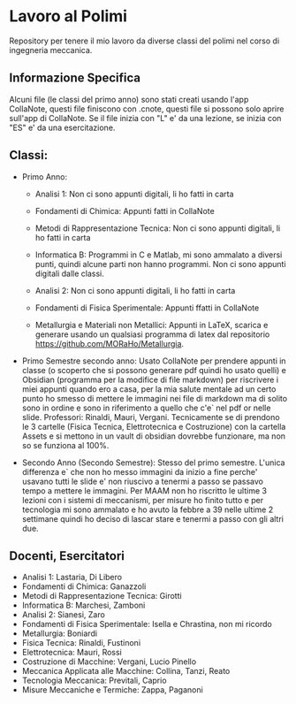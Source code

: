 # Lavoro al Polimi

Repository per tenere il mio lavoro da diverse classi del polimi nel corso di ingegneria meccanica.

## Informazione Specifica

Alcuni file (le classi del primo anno) sono stati creati usando l'app CollaNote, questi file finiscono con .cnote, questi file si possono solo aprire sull'app di CollaNote.
Se il file inizia con "L" e' da una lezione, se inizia con "ES" e' da una esercitazione.

## Classi:

- Primo Anno:
  - Analisi 1: Non ci sono appunti digitali, li ho fatti in carta
  - Fondamenti di Chimica: Appunti fatti in CollaNote
  - Metodi di Rappresentazione Tecnica: Non ci sono appunti digitali, li ho fatti in carta
  - Informatica B: Programmi in C e Matlab, mi sono ammalato a diversi punti, quindi alcune parti non hanno programmi. Non ci sono appunti digitali dalle classi.
  
  - Analisi 2: Non ci sono appunti digitali, li ho fatti in carta
  - Fondamenti di Fisica Sperimentale: Appunti ffatti in CollaNote
  - Metallurgia e Materiali non Metallici: Appunti in LaTeX, scarica e generare usando un qualsiasi programma di latex dal repositorio https://github.com/MORaHo/Metallurgia.

 - Primo Semestre secondo anno: Usato CollaNote per prendere appunti in classe (o scoperto che si possono generare pdf quindi ho usato quelli) e Obsidian (programma per la modifice di file markdown) per riscrivere i miei appunti quando ero a casa, per la mia salute mentale ad un certo punto ho smesso di mettere le immagini nei file di markdown ma di solito sono in ordine e sono in riferimento a quello che c'e` nel pdf or nelle slide. Professori: Rinaldi, Mauri, Vergani. Tecnicamente se di prendono le 3 cartelle (Fisica Tecnica, Elettrotecnica e Costruzione) con la cartella Assets e si mettono in un vault di obsidian dovrebbe funzionare, ma non so se funziona al 100%.

 - Secondo Anno (Secondo Semestre): Stesso del primo semestre. L'unica differenza e` che non ho messo immagini da inizio a fine perche' usavano tutti le slide e' non riuscivo a tenermi a passo se passavo tempo a mettere le immagini. Per MAAM non ho riscritto le ultime 3 lezioni con i sistemi di meccanismi, per misure ho finito tutto e per tecnologia mi sono ammalato e ho avuto la febbre a 39 nelle ultime 2 settimane quindi ho deciso di lascar stare e tenermi a passo con gli altri due.

## Docenti, Esercitatori
- Analisi 1: Lastaria, Di Libero
- Fondamenti di Chimica: Ganazzoli
- Metodi di Rappresentazione Tecnica: Girotti
- Informatica B: Marchesi, Zamboni
- Analisi 2: Sianesi, Zaro
- Fondamenti di Fisica Sperimentale: Isella e Chrastina, non mi ricordo
- Metallurgia: Boniardi
- Fisica Tecnica: Rinaldi, Fustinoni
- Elettrotecnica: Mauri, Rossi
- Costruzione di Macchine: Vergani, Lucio Pinello
- Meccanica Applicata alle Macchine: Collina, Tanzi, Reato
- Tecnologia Meccanica: Previtali, Caprio
- Misure Meccaniche e Termiche: Zappa, Paganoni
